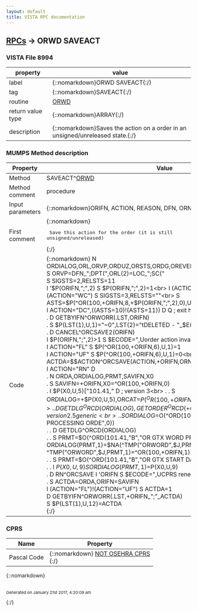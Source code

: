 ```yaml
---
layout: default
title: VISTA RPC documentation
---
```




## [RPCs](TableOfContent.md) &#8594; ORWD SAVEACT 



### VISTA File 8994 


 property | value 
--- | --- 
 label | {::nomarkdown}ORWD SAVEACT{:/}
 tag | {::nomarkdown}SAVEACT{:/}
 routine | [ORWD](http://code.osehra.org/dox/Routine_ORWD_source.html)
 return value type | {::nomarkdown}ARRAY{:/}
 description | {::nomarkdown}Saves the action on a order in an unsigned/unreleased state.{:/}


### MUMPS Method description

 Property | Value 
 --- | --- 
 Method | SAVEACT^[ORWD](http://code.osehra.org/dox/Routine_ORWD_source.html)
 Method comment | procedure
 Input parameters | {::nomarkdown}ORIFN, ACTION, REASON, DFN, ORNP, LOC{:/}
 First comment | {::nomarkdown}<pre> Save this action for the order (it is still unsigned/unreleased)</pre>{:/}
 Code | {::nomarkdown}  N ORDIALOG,ORL,ORVP,ORDUZ,ORSTS,ORDG,OREVENT,ACTDA,SIGSTS,RELSTS,ASTS<br> S ORVP=DFN_";DPT(",ORL(2)=LOC_";SC("<br> S SIGSTS=2,RELSTS=11<br> I '$P(ORIFN,";",2) S $P(ORIFN,";",2)=1<br> I (ACTION="FL")!(ACTION="UF")!(ACTION="WC") S SIGSTS=3,RELSTS=""<br> S ASTS=$P(^OR(100,+ORIFN,8,+$P(ORIFN,";",2),0),U,15)<br> I ACTION="DC",((ASTS=10)!(ASTS=11)) D  Q       ; exit here if DELETE<br> . D GETBYIFN^ORWORR(.LST,ORIFN)<br> . S $P(LST(1),U,1)="~0",LST(2)="tDELETED - "_$E(LST(2),2,245)<br> . D CANCEL^ORCSAVE2(ORIFN)<br> I $P(ORIFN,";",2)>1 S $ECODE=",Uorder action invalid," Q<br> I ACTION="FL" S $P(^OR(100,+ORIFN,6),U,1)=1<br> I ACTION="UF" S $P(^OR(100,+ORIFN,6),U,1)=0<br> I ACTION'="RN" D<br> . S ACTDA=$$ACTION^ORCSAVE(ACTION,+ORIFN,ORNP,REASON)<br> I ACTION="RN" D<br> . N ORDA,ORDIALOG,PRMT,SAVIFN,X0<br> . S SAVIFN=+ORIFN,X0=^OR(100,+ORIFN,0)<br> . I $P(X0,U,5)["101.41," D                        ; version 3<br> . . S ORDIALOG=+$P(X0,U,5),ORCAT=$P(^OR(100,+ORIFN,0),U,12)<br> . . D GETDLG^ORCD(ORDIALOG),GETORDER^ORCD(+ORIFN)<br> . E  D                                            ; version 2.5 generic<br> . . S ORDIALOG=$O(^ORD(101.41,"B","OR GXTEXT WORD PROCESSING ORDE",0))<br> . . D GETDLG^ORCD(ORDIALOG)<br> . . S PRMT=$O(^ORD(101.41,"B","OR GTX WORD PROCESSING 1",0))<br> . . S ORDIALOG(PRMT,1)=$NA(^TMP("ORWORD",$J,PRMT,1))<br> . . M ^TMP("ORWORD",$J,PRMT,1)=^OR(100,+ORIFN,1)<br> . . S PRMT=$O(^ORD(101.41,"B","OR GTX START DATE/TIME",0))<br> . . I $P(X0,U,9) S ORDIALOG(PRMT,1)=$P(X0,U,9)<br> . D RN^ORCSAVE I 'ORIFN S $ECODE=",UCPRS renew order,"<br> . S ACTDA=ORDA,ORIFN=SAVIFN<br> I (ACTION="FL")!(ACTION="UF") S ACTDA=1<br> D GETBYIFN^ORWORR(.LST,+ORIFN_";"_ACTDA)<br> S $P(LST(1),U,12)=ACTDA<br>{:/}


### CPRS

 Name | Property 
 --- | --- 
 Pascal Code | {::nomarkdown} <a href="">NOT OSEHRA CPRS</a><br/>{:/}

{::nomarkdown} <br/><br/><p style="font-size: 11px">Generated on January 21st 2017, 4:20:09 am</p>{:/}